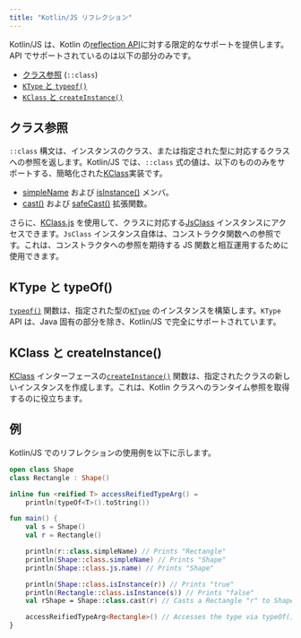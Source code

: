 ```yaml
---
title: "Kotlin/JS リフレクション"
---
```

Kotlin/JS は、Kotlin の[reflection API](reflection)に対する限定的なサポートを提供します。API でサポートされているのは以下の部分のみです。

* [クラス参照](reflection#class-references) (`::class`)
* [`KType` と `typeof()`](#ktype-and-typeof)
* [`KClass` と `createInstance()`](#kclass-and-createinstance)

## クラス参照

`::class` 構文は、インスタンスのクラス、または指定された型に対応するクラスへの参照を返します。Kotlin/JS では、`::class` 式の値は、以下のもののみをサポートする、簡略化された[KClass](https://kotlinlang.org/api/latest/jvm/stdlib/kotlin.reflect/-k-class/)実装です。
* [simpleName](https://kotlinlang.org/api/latest/jvm/stdlib/kotlin.reflect/-k-class/simple-name.html) および [isInstance()](https://kotlinlang.org/api/latest/jvm/stdlib/kotlin.reflect/-k-class/is-instance.html) メンバ。
* [cast()](https://kotlinlang.org/api/latest/jvm/stdlib/kotlin.reflect/cast.html) および
[safeCast()](https://kotlinlang.org/api/latest/jvm/stdlib/kotlin.reflect/safe-cast.html) 拡張関数。

さらに、[KClass.js](https://kotlinlang.org/api/latest/jvm/stdlib/kotlin.js/js.html) を使用して、クラスに対応する[JsClass](https://kotlinlang.org/api/latest/jvm/stdlib/kotlin.js/-js-class/index.html) インスタンスにアクセスできます。`JsClass` インスタンス自体は、コンストラクタ関数への参照です。これは、コンストラクタへの参照を期待する JS 関数と相互運用するために使用できます。

## KType と typeOf()

[`typeof()`](https://kotlinlang.org/api/latest/jvm/stdlib/kotlin.reflect/type-of.html) 関数は、指定された型の[`KType`](https://kotlinlang.org/api/latest/jvm/stdlib/kotlin.reflect/-k-type/) のインスタンスを構築します。`KType` API は、Java 固有の部分を除き、Kotlin/JS で完全にサポートされています。

## KClass と createInstance()

[KClass](https://kotlinlang.org/api/latest/jvm/stdlib/kotlin.reflect/-k-class/) インターフェースの[`createInstance()`](https://kotlinlang.org/api/latest/jvm/stdlib/kotlin.reflect.full/create-instance.html) 関数は、指定されたクラスの新しいインスタンスを作成します。これは、Kotlin クラスへのランタイム参照を取得するのに役立ちます。

## 例

Kotlin/JS でのリフレクションの使用例を以下に示します。

```kotlin
open class Shape
class Rectangle : Shape()

inline fun <reified T> accessReifiedTypeArg() =
    println(typeOf<T>().toString())

fun main() {
    val s = Shape()
    val r = Rectangle()

    println(r::class.simpleName) // Prints "Rectangle"
    println(Shape::class.simpleName) // Prints "Shape"
    println(Shape::class.js.name) // Prints "Shape"

    println(Shape::class.isInstance(r)) // Prints "true"
    println(Rectangle::class.isInstance(s)) // Prints "false"
    val rShape = Shape::class.cast(r) // Casts a Rectangle "r" to Shape

    accessReifiedTypeArg<Rectangle>() // Accesses the type via typeOf(). Prints "Rectangle"
}
```